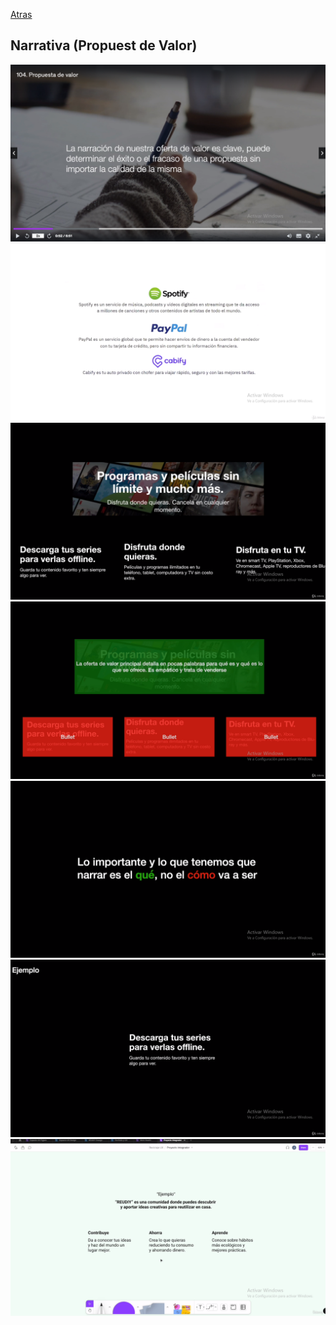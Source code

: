 [Atras](./01-ux.md)

## Narrativa (Propuest de Valor)
![narrativa](./img/Captura%20de%20pantalla%20(520).png)
![narrativa](./img/Captura%20de%20pantalla%20(521).png)
![narrativa](./img/Captura%20de%20pantalla%20(522).png)
![narrativa](./img/Captura%20de%20pantalla%20(523).png)
![narrativa](./img/Captura%20de%20pantalla%20(524).png)
![narrativa](./img/Captura%20de%20pantalla%20(525).png)
![narrativa](./img/Captura%20de%20pantalla%20(526).png)